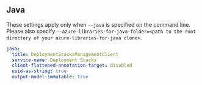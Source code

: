 ## Java

These settings apply only when `--java` is specified on the command line.
Please also specify `--azure-libraries-for-java-folder=<path to the root directory of your azure-libraries-for-java clone>`.

``` yaml $(java)
java:
  title: DeploymentStacksManagementClient
  service-name: Deployment Stacks
  client-flattened-annotation-target: disabled
  uuid-as-string: true
  output-model-immutable: true
```
